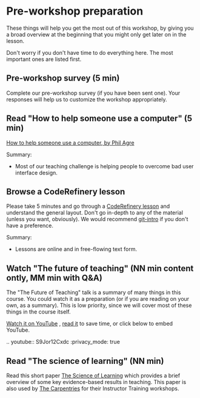 # Pre-workshop preparation

These things will help you get the most out of this workshop, by
giving you a broad overview at the beginning that you might only get
later on in the lesson.

Don't worry if you don't have time to do everything here.  The most
important ones are listed first.



## Pre-workshop survey (5 min)

Complete our pre-workshop survey (if you have been sent one). Your
responses will help us to customize the workshop appropriately.



## Read "How to help someone use a computer" (5 min)

[How to help someone use a computer, by Phil
Agre](https://www.librarian.net/stax/4965/how-to-help-someone-use-a-computer-by-phil-agre/)

Summary:

* Most of our teaching challenge is helping people to overcome bad
  user interface design.



## Browse a CodeRefinery lesson

Please take 5 minutes and go through a [CodeRefinery
lesson](https://coderefinery.org/lessons/) and understand the general
layout.  Don't go in-depth to any of the material (unless you want,
obviously).  We would recommend
[git-intro](https://coderefinery.github.io/git-intro/) if you don't
have a preference.

Summary:

* Lessons are online and in free-flowing text form.



## Watch "The future of teaching" (NN min content ontly, MM min with Q&A)

The "The Future of Teaching" talk is a summary of many things in this
course.  You could watch it as a preparation (or if you are reading on
your own, as a summary).  This is low priority, since we will cover
most of these things in the course itself.

[Watch it on YouTube](https://www.youtube.com/watch?v=S9Jor12Cxdc)
, [read it](https://hackmd.io/KRqQirJ_Rn2SHcE-t1iAUg) to save time,
or click below to embed YouTube.

.. youtube:: S9Jor12Cxdc
   :privacy_mode: true



## Read "The science of learning" (NN min)

Read this short paper [The Science of
Learning](https://carpentries.github.io/instructor-training/files/papers/science-of-learning-2015.pdf)
which provides a brief overview of some key evidence-based results in
teaching. This paper is also used by [The
Carpentries](https://carpentries.org/) for their Instructor Training
workshops.



